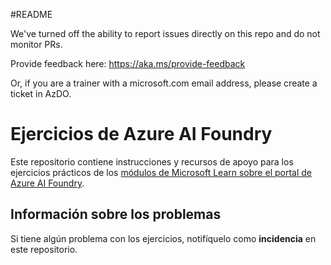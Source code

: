 #README

We've turned off the ability to report issues directly on this repo and do not monitor PRs.

Provide feedback here: https://aka.ms/provide-feedback

Or, if you are a trainer with a microsoft.com email address, please create a ticket in AzDO.

# Ejercicios de Azure AI Foundry

Este repositorio contiene instrucciones y recursos de apoyo para los ejercicios prácticos de los [módulos de Microsoft Learn sobre el portal de Azure AI Foundry](https://learn.microsoft.com/en-us/training/paths/create-custom-copilots-ai-studio/).

## Información sobre los problemas

Si tiene algún problema con los ejercicios, notifíquelo como **incidencia** en este repositorio.
